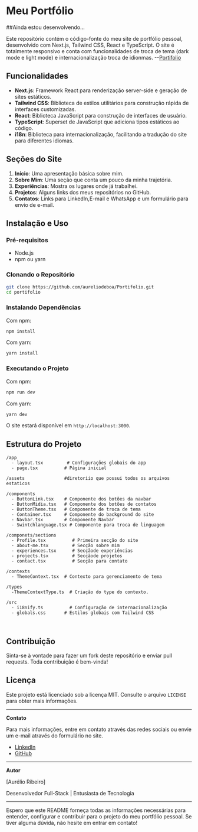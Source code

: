 # Meu Portfólio

##Ainda estou desenvolvendo...

Este repositório contém o código-fonte do meu site de portfólio pessoal, desenvolvido com Next.js, Tailwind CSS, React e TypeScript. O site é totalmente responsivo e conta com funcionalidades de troca de tema (dark mode e light mode) e internacionalização troca de idionmas.
--[Portifolio](https://aureliodeboa.github.io/Portifolio/)

## Funcionalidades

- **Next.js**: Framework React para renderização server-side e geração de sites estáticos.
- **Tailwind CSS**: Biblioteca de estilos utilitários para construção rápida de interfaces customizadas.
- **React**: Biblioteca JavaScript para construção de interfaces de usuário.
- **TypeScript**: Superset de JavaScript que adiciona tipos estáticos ao código.
- **i18n**: Biblioteca para internacionalização, facilitando a tradução do site para diferentes idiomas.


## Seções do Site

1. **Início**: Uma apresentação básica sobre mim.
2. **Sobre Mim**: Uma seção que conta um pouco da minha trajetória.
3. **Experiências**: Mostra os lugares onde já trabalhei.
4. **Projetos**: Alguns links dos meus repositórios no GitHub.
5. **Contatos**: Links para LinkedIn,E-mail e WhatsApp e um formulário para envio de e-mail.

## Instalação e Uso

### Pré-requisitos

- Node.js
- npm ou yarn

### Clonando o Repositório

```bash
git clone https://github.com/aureliodeboa/Portifolio.git
cd portifolio
```

### Instalando Dependências

Com npm:

```bash
npm install
```

Com yarn:

```bash
yarn install
```

### Executando o Projeto

Com npm:

```bash
npm run dev
```

Com yarn:

```bash
yarn dev
```

O site estará disponível em `http://localhost:3000`.

## Estrutura do Projeto

```
/app
  - layout.tsx         # Configurações globais do app
  - page.tsx          # Página inicial

/assets               #diretoriio que possui todos os arquivos estaticos
 
/components
  - ButtonLink.tsx    # Componente dos botões da navbar
  - ButtonMidia.tsx   # Componente dos botões de contatos
  - ButtonTheme.tsx   # Componente de troca de tema
  - Container.tsx     # Componente do background do site
  - Navbar.tsx        # Componente Navbar
  - Swintchlanguage.tsx # Componente para troca de linguagem

/componets/sections
  - Profile.tsx          # Primeira secção do site
  - about-me.tsx         # Secção sobre mim
  - experiences.tsx      # Secçãode experiências
  - projects.tsx         # Secçãode projetos
  - contact.tsx          # Secção para contato

/contexts
  - ThemeContext.tsx  # Contexto para gerenciamento de tema

/types
  -ThemeContextType.ts  # Criação do type do contexto.

/src
  - i18nify.ts          # Configuração de internacionalização
  - globals.css       # Estilos globais com Tailwind CSS



```

## Contribuição

Sinta-se à vontade para fazer um fork deste repositório e enviar pull requests. Toda contribuição é bem-vinda!

## Licença

Este projeto está licenciado sob a licença MIT. Consulte o arquivo `LICENSE` para obter mais informações.

---

**Contato**

Para mais informações, entre em contato através das redes sociais ou envie um e-mail através do formulário no site.

- [LinkedIn](https://www.linkedin.com/in/aurelioribeiro/)
- [GitHub](https://github.com/aureliodeboa)


---

**Autor**

[Aurélio Ribeiro]

Desenvolvedor Full-Stack | Entusiasta de Tecnologia

---

Espero que este README forneça todas as informações necessárias para entender, configurar e contribuir para o projeto do meu portfólio pessoal. Se tiver alguma dúvida, não hesite em entrar em contato!
